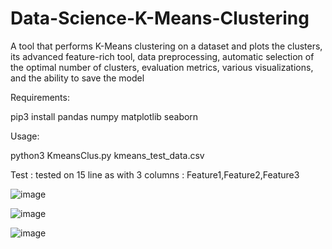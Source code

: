 # Data-Science-K-Means-Clustering
A tool that performs K-Means clustering on a dataset and plots the clusters, its advanced feature-rich tool, data preprocessing, automatic selection of the optimal number of clusters, evaluation metrics, various visualizations, and the ability to save the model

Requirements:

pip3 install pandas numpy matplotlib seaborn

Usage:

python3 KmeansClus.py kmeans_test_data.csv

Test : tested on 15 line as with 3 columns : Feature1,Feature2,Feature3


![image](https://github.com/user-attachments/assets/9a12ed75-c6c8-407e-b913-55b8d9d89590)

![image](https://github.com/user-attachments/assets/19037b8f-a7bb-40b0-ae38-cd0705c0fcce)

![image](https://github.com/user-attachments/assets/2482945e-fda0-4fe4-9663-9ef49c81f574)

